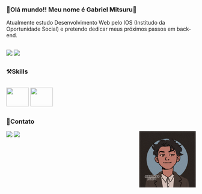 ### 👋Olá mundo!! Meu nome é Gabriel Mitsuru👋

Atualmente estudo Desenvolvimento Web pelo IOS (Institudo da Oportunidade Social) e pretendo dedicar meus próximos passos em back-end.

##
<div style="display": inline_block>
<img height="" width="460px" src="https://github-readme-stats.vercel.app/api?username=GabrielKameoka&theme=kacho_ga&show_icons=true"/>
<img height="" width="360px" src="https://github-readme-stats.vercel.app/api/top-langs/?username=Gabrielkameoka&theme=kacho_ga&layout=compact"/>
</div>

##

### ⚒️Skills
<div style="display": inline_block><br>
<img align="center" height="50" width="60" src="https://cdn.jsdelivr.net/gh/devicons/devicon@latest/icons/html5/html5-plain.svg" />
<img align="center" height="50" width="60" src="https://cdn.jsdelivr.net/gh/devicons/devicon@latest/icons/css3/css3-plain.svg" />

##

### 📱Contato
<div style="display": inline_block>
<a href="https://www.instagram.com/mitsorry7/" target="blank"><img src="https://img.shields.io/badge/Instagram-E4405F?style=for-the-badge&logo=instagram&logoColor=white" target="blank"></a>
<a href="https://www.linkedin.com/in/gabriel-kameoka-5014182a1/" target="blank"><img src="https://img.shields.io/badge/LinkedIn-0077B5?style=for-the-badge&logo=linkedin&logoColor=white"></a>
<img align="right" width="150px" src="./assets/img/ezgif.com-animated-gif-maker.gif">
</div>

##
##
